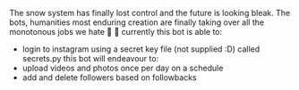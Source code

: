 The snow system has finally lost control and the future is looking bleak. The bots, humanities most enduring creation are finally taking over all the monotonous jobs we hate 🤖 🤖
currently this bot is able to:
* login to instagram using a secret key file (not supplied :D) called secrets.py
this bot will endeavour to:
* upload videos and photos once per day on a schedule
* add and delete followers based on followbacks
